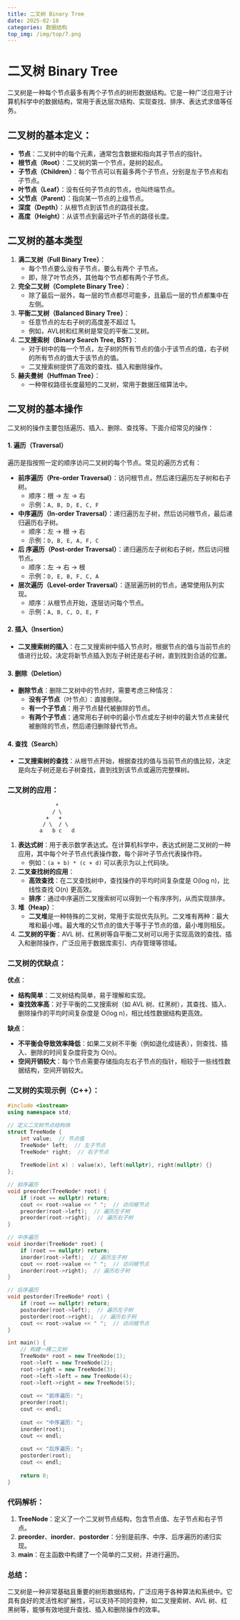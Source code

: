 ```yaml
---
title: 二叉树 Binary Tree
date: 2025-02-18
categories: 数据结构
top_img: /img/top/7.png
---
```


# 二叉树 Binary Tree

二叉树是一种每个节点最多有两个子节点的树形数据结构。它是一种广泛应用于计算机科学中的数据结构，常用于表达层次结构、实现查找、排序、表达式求值等任务。

## 二叉树的基本定义：

* **节点**：二叉树中的每个元素，通常包含数据和指向其子节点的指针。
* **根节点（Root）**：二叉树的第一个节点，是树的起点。
* **子节点（Children）**：每个节点可以有最多两个子节点，分别是左子节点和右子节点。
* **叶节点（Leaf）**：没有任何子节点的节点，也叫终端节点。
* **父节点（Parent）**：指向某一节点的上级节点。
* **深度（Depth）**：从根节点到该节点的路径长度。
* **高度（Height）**：从该节点到最远叶子节点的路径长度。

## 二叉树的基本类型

1.  **满二叉树（Full Binary Tree）**：
    * 每个节点要么没有子节点，要么有两个 子节点。
    * 即，除了叶节点外，其他每个节点都有两个子节点。
2.  **完全二叉树（Complete Binary Tree）**：
    * 除了最后一层外，每一层的节点都尽可能多，且最后一层的节点都集中在左侧。
3.  **平衡二叉树（Balanced Binary Tree）**：
    * 任意节点的左右子树的高度差不超过 1。
    * 例如，AVL树和红黑树是常见的平衡二叉树。
4.  **二叉搜索树（Binary Search Tree, BST）**：
    * 对于树中的每一个节点，左子树的所有节点的值小于该节点的值，右子树的所有节点的值大于该节点的值。
    * 二叉搜索树提供了高效的查找、插入和删除操作。
5.  **赫夫曼树（Huffman Tree）**：
    * 一种带权路径长度最短的二叉树，常用于数据压缩算法中。

## 二叉树的基本操作

二叉树的操作主要包括遍历、插入、删除、查找等。下面介绍常见的操作：

#### 1. **遍历（Traversal）**

遍历是指按照一定的顺序访问二叉树的每个节点。常见的遍历方式有：

* **前序遍历（Pre-order Traversal）**：访问根节点，然后递归遍历左子树和右子树。
    * 顺序：根 → 左 → 右
    * 示例：`A, B, D, E, C, F`
* **中序遍历（In-order Traversal）**：递归遍历左子树，然后访问根节点，最后递归遍历右子树。
    * 顺序：左 → 根 → 右
    * 示例：`D, B, E, A, F, C`
* **后 序遍历（Post-order Traversal）**：递归遍历左子树和右子树，然后访问根节点。
    * 顺序：左 → 右 → 根
    * 示例：`D, E, B, F, C, A`
* **层次遍历（Level-order Traversal）**：逐层遍历树的节点，通常使用队列实现。
    * 顺序：从根节点开始，逐层访问每个节点。
    * 示例：`A, B, C, D, E, F`

#### 2. **插入（Insertion）**

* **二叉搜索树的插入**：在二叉搜索树中插入节点时，根据节点的值与当前节点的值进行比较，决定将新节点插入到左子树还是右子树，直到找到合适的位置。

#### 3. **删除（Deletion）**

* **删除节点**：删除二叉树中的节点时，需要考虑三种情况：
    * **没有子节点**（叶节点）：直接删除。
    * **有一个子节点**：用子节点替代被删除的节点。
    * **有两个子节点**：通常用右子树中的最小节点或左子树中的最大节点来替代被删除的节点，然后递归删除替代节点。

#### 4. **查找（Search）**

* **二叉搜索树的查找**：从根节点开始，根据查找的值与当前节点的值比较，决定是向左子树还是右子树查找，直到找到该节点或遍历完整棵树。

### 二叉树的应用：

```
               *
              / \
            +   +
           / \  / \
          a   b c   d
```

1.  **表达式树**：用于表示数学表达式。在计算机科学中，表达式树是二叉树的一种应用，其中每个叶子节点代表操作数，每个非叶子节点代表操作符。
    * 例如：`(a + b) * (c + d)` 可以表示为以上代码块。
2.  **二叉查找树的应用**：
    * **高效查找**：在二叉查找树中，查找操作的平均时间复杂度是 O(log n)，比线性查找 O(n) 更高效。
    * **排序**：通过中序遍历二叉搜索树可以得到一个有序序列，从而实现排序。
3.  **堆（Heap）**：
    * **二叉堆**是一种特殊的二叉树，常用于实现优先队列。二叉堆有两种：最大堆和最小堆。最大堆的父节点的值大于等于子节点的值，最小堆则相反。
4.  **二叉树的平衡**：AVL 树、红黑树等自平衡二叉树可以用于实现高效的查找、插入和删除操作，广泛应用于数据库索引、内存管理等领域。

### 二叉树的优缺点：

**优点**：

* **结构简单**：二叉树结构简单，易于理解和实现。
* **查找效率高**：对于平衡的二叉搜索树（如 AVL 树、红黑树），其查找、插入、删除操作的平均时间复杂度是 O(log n)，相比线性数据结构更高效。

**缺点**：

* **不平衡会导致效率降低**：如果二叉树不平衡（例如退化成链表），则查找、插入、删除的时间复杂度将变为 O(n)。
* **空间开销较大**：每个节点需要存储指向左右子节点的指针，相较于一些线性数据结构，空间开销较大。

### 二叉树的实现示例（C++）：

```c++
#include <iostream>
using namespace std;

// 定义二叉树节点结构体
struct TreeNode {
    int value;  // 节点值
    TreeNode* left;  // 左子节点
    TreeNode* right;  // 右子节点
    
    TreeNode(int x) : value(x), left(nullptr), right(nullptr) {}
};

// 前序遍历
void preorder(TreeNode* root) {
    if (root == nullptr) return;
    cout << root->value << " ";  // 访问根节点
    preorder(root->left);  // 遍历左子树
    preorder(root->right);  // 遍历右子树
}

// 中序遍历
void inorder(TreeNode* root) {
    if (root == nullptr) return;
    inorder(root->left);  // 遍历左子树
    cout << root->value << " ";  // 访问根节点
    inorder(root->right);  // 遍历右子树
}

// 后序遍历
void postorder(TreeNode* root) {
    if (root == nullptr) return;
    postorder(root->left);  // 遍历左子树
    postorder(root->right);  // 遍历右子树
    cout << root->value << " ";  // 访问根节点
}

int main() {
    // 构建一棵二叉树
    TreeNode* root = new TreeNode(1);
    root->left = new TreeNode(2);
    root->right = new TreeNode(3);
    root->left->left = new TreeNode(4);
    root->left->right = new TreeNode(5);
    
    cout << "前序遍历: ";
    preorder(root);
    cout << endl;
    
    cout << "中序遍历: ";
    inorder(root);
    cout << endl;
    
    cout << "后序遍历: ";
    postorder(root);
    cout << endl;
    
    return 0;
}
```

### 代码解析：

1.  **TreeNode**：定义了一个二叉树节点结构，包含节点值、左子节点和右子节点。
2.  **preorder**、**inorder**、**postorder**：分别是前序、中序、后序遍历的递归实现。
3.  **main**：在主函数中构建了一个简单的二叉树，并进行遍历。

### 总结：
二叉树是一种非常基础且重要的树形数据结构，广泛应用于各种算法和系统中。它具有良好的灵活性和扩展性，可以支持不同的变种，如二叉搜索树、AVL 树、红黑树等，能够有效地提升查找、插入和删除操作的效率。